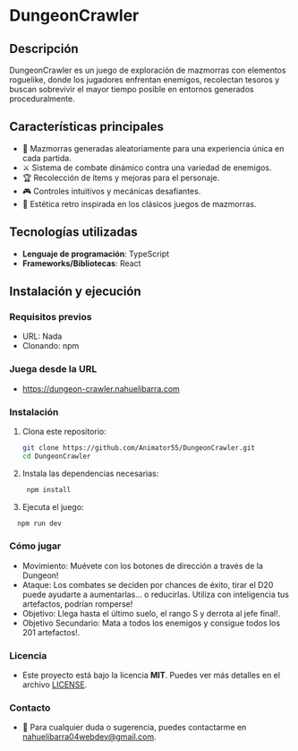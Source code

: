 # DungeonCrawler

## Descripción  
DungeonCrawler es un juego de exploración de mazmorras con elementos roguelike, donde los jugadores enfrentan enemigos, recolectan tesoros y buscan sobrevivir el mayor tiempo posible en entornos generados proceduralmente.

## Características principales  
- 🔹 Mazmorras generadas aleatoriamente para una experiencia única en cada partida.  
- ⚔️ Sistema de combate dinámico contra una variedad de enemigos.  
- 🏆 Recolección de ítems y mejoras para el personaje.  
- 🎮 Controles intuitivos y mecánicas desafiantes.  
- 🎨 Estética retro inspirada en los clásicos juegos de mazmorras.  

## Tecnologías utilizadas  
- **Lenguaje de programación**: TypeScript  
- **Frameworks/Bibliotecas**: React 

## Instalación y ejecución  
### Requisitos previos  
- URL: Nada
- Clonando: npm

### Juega desde la URL
  -  https://dungeon-crawler.nahuelibarra.com

### Instalación  
1. Clona este repositorio:  
   ```bash
   git clone https://github.com/Animator55/DungeonCrawler.git
   cd DungeonCrawler
2. Instala las dependencias necesarias:
   ```bash
    npm install
3. Ejecuta el juego:
  ```bash
    npm run dev
  ```

### Cómo jugar
  - Movimiento: Muévete con los botones de dirección a través de la Dungeon!
  - Ataque: Los combates se deciden por chances de éxito, tirar el D20 puede ayudarte a aumentarlas... o reducirlas. Utiliza con inteligencia tus artefactos, podrían romperse!
  - Objetivo: Llega hasta el último suelo, el rango S y derrota al jefe final!.
  - Objetivo Secundario: Mata a todos los enemigos y consigue todos los 201 artefactos!.
### Licencia
  - Este proyecto está bajo la licencia **MIT**. Puedes ver más detalles en el archivo [LICENSE](./LICENSE).

### Contacto
  - 📩 Para cualquier duda o sugerencia, puedes contactarme en nahuelibarra04webdev@gmail.com.